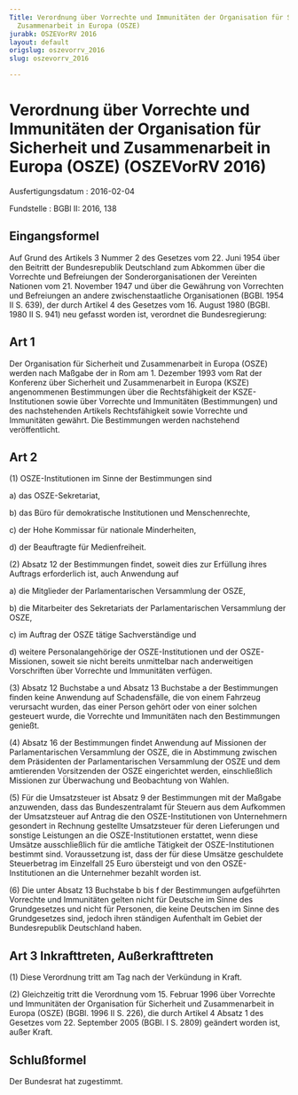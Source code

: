 ```yaml
---
Title: Verordnung über Vorrechte und Immunitäten der Organisation für Sicherheit und
  Zusammenarbeit in Europa (OSZE)
jurabk: OSZEVorRV 2016
layout: default
origslug: oszevorrv_2016
slug: oszevorrv_2016

---
```


# Verordnung über Vorrechte und Immunitäten der Organisation für Sicherheit und Zusammenarbeit in Europa (OSZE) (OSZEVorRV 2016)

Ausfertigungsdatum
:   2016-02-04

Fundstelle
:   BGBl II: 2016, 138


## Eingangsformel

Auf Grund des Artikels 3 Nummer 2 des Gesetzes vom 22. Juni 1954 über den Beitritt der Bundesrepublik Deutschland zum Abkommen über die Vorrechte und Befreiungen der Sonderorganisationen der Vereinten Nationen vom 21. November 1947 und über die Gewährung von Vorrechten und Befreiungen an andere zwischenstaatliche Organisationen (BGBl. 1954 II S. 639), der durch Artikel 4 des Gesetzes vom 16. August 1980 (BGBl. 1980 II S. 941) neu gefasst worden ist, verordnet die Bundesregierung:


## Art 1

Der Organisation für Sicherheit und Zusammenarbeit in Europa (OSZE) werden nach Maßgabe der in Rom am 1. Dezember 1993 vom Rat der Konferenz über Sicherheit und Zusammenarbeit in Europa (KSZE) angenommenen Bestimmungen über die Rechtsfähigkeit der KSZE-Institutionen sowie über Vorrechte und Immunitäten (Bestimmungen) und des nachstehenden Artikels Rechtsfähigkeit sowie Vorrechte und Immunitäten gewährt. Die Bestimmungen werden nachstehend veröffentlicht.


## Art 2

(1) OSZE-Institutionen im Sinne der Bestimmungen sind

a)  das OSZE-Sekretariat,


b)  das Büro für demokratische Institutionen und Menschenrechte,


c)  der Hohe Kommissar für nationale Minderheiten,


d)  der Beauftragte für Medienfreiheit.




(2) Absatz 12 der Bestimmungen findet, soweit dies zur Erfüllung ihres Auftrags erforderlich ist, auch Anwendung auf

a)  die Mitglieder der Parlamentarischen Versammlung der OSZE,


b)  die Mitarbeiter des Sekretariats der Parlamentarischen Versammlung der OSZE,


c)  im Auftrag der OSZE tätige Sachverständige und


d)  weitere Personalangehörige der OSZE-Institutionen und der OSZE-Missionen, soweit sie nicht bereits unmittelbar nach anderweitigen Vorschriften über Vorrechte und Immunitäten verfügen.




(3) Absatz 12 Buchstabe a und Absatz 13 Buchstabe a der Bestimmungen finden keine Anwendung auf Schadensfälle, die von einem Fahrzeug verursacht wurden, das einer Person gehört oder von einer solchen gesteuert wurde, die Vorrechte und Immunitäten nach den Bestimmungen genießt.

(4) Absatz 16 der Bestimmungen findet Anwendung auf Missionen der Parlamentarischen Versammlung der OSZE, die in Abstimmung zwischen dem Präsidenten der Parlamentarischen Versammlung der OSZE und dem amtierenden Vorsitzenden der OSZE eingerichtet werden, einschließlich Missionen zur Überwachung und Beobachtung von Wahlen.

(5) Für die Umsatzsteuer ist Absatz 9 der Bestimmungen mit der Maßgabe anzuwenden, dass das Bundeszentralamt für Steuern aus dem Aufkommen der Umsatzsteuer auf Antrag die den OSZE-Institutionen von Unternehmern gesondert in Rechnung gestellte Umsatzsteuer für deren Lieferungen und sonstige Leistungen an die OSZE-Institutionen erstattet, wenn diese Umsätze ausschließlich für die amtliche Tätigkeit der OSZE-Institutionen bestimmt sind. Voraussetzung ist, dass der für diese Umsätze geschuldete Steuerbetrag im Einzelfall 25 Euro übersteigt und von den OSZE-Institutionen an die Unternehmer bezahlt worden ist.

(6) Die unter Absatz 13 Buchstabe b bis f der Bestimmungen aufgeführten Vorrechte und Immunitäten gelten nicht für Deutsche im Sinne des Grundgesetzes und nicht für Personen, die keine Deutschen im Sinne des Grundgesetzes sind, jedoch ihren ständigen Aufenthalt im Gebiet der Bundesrepublik Deutschland haben.


## Art 3 Inkrafttreten, Außerkrafttreten

(1) Diese Verordnung tritt am Tag nach der Verkündung in Kraft.

(2) Gleichzeitig tritt die Verordnung vom 15. Februar 1996 über Vorrechte und Immunitäten der Organisation für Sicherheit und Zusammenarbeit in Europa (OSZE) (BGBl. 1996 II S. 226), die durch Artikel 4 Absatz 1 des Gesetzes vom 22. September 2005 (BGBl. I S. 2809) geändert worden ist, außer Kraft.


## Schlußformel

Der Bundesrat hat zugestimmt.

